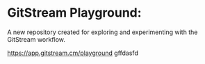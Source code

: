 # GitStream Playground:

A new repository created for exploring and experimenting with the GitStream workflow.

https://app.gitstream.cm/playground
gffdasfd

